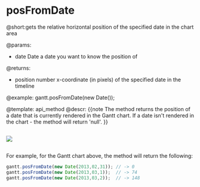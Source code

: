 posFromDate
=============
@short:gets the relative horizontal position of the specified date in the chart area
	

@params:
- date		Date	a date you want to know the position of

@returns:
- position		number		x-coordinate (in pixels) of the specified date in the timeline




@example:
gantt.posFromDate(new Date());

@template:	api_method
@descr:
{{note
The method returns the position of a date that is currently rendered in the Gantt chart. If a date isn't rendered in the chart - the method will return 'null'.
}}

<img style="padding-top:15px; padding-bottom:15px;" src="desktop/gantt_localized.png"/>

For example, for the Gantt chart above, the method will return the following:

~~~js
gantt.posFromDate(new Date(2013,02,31)); // -> 0
gantt.posFromDate(new Date(2013,03,1));  // -> 74
gantt.posFromDate(new Date(2013,03,2));  // -> 148
~~~ 